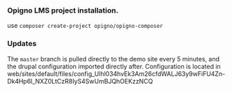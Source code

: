 ### Opigno LMS project installation.
use `composer create-project opigno/opigno-composer`

### Updates
The `master` branch is pulled directly to the demo site every 5 minutes, and the drupal configuration imported directly after.
Configuration is located in web/sites/default/files/config_Ulhl034hvEk3Am26cfdWALJ63y9wFiFU4Zn-Dk4Hp6l_NXZ0LtCzR8IyS4SwUmBJQhOEKzzNCQ
